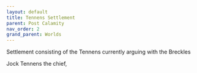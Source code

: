 ```yaml
---
layout: default
title: Tennens Settlement
parent: Post Calamity
nav_order: 2
grand_parent: Worlds
---
```

Settlement consisting of the Tennens currently arguing with the Breckles

Jock Tennens the chief, 

